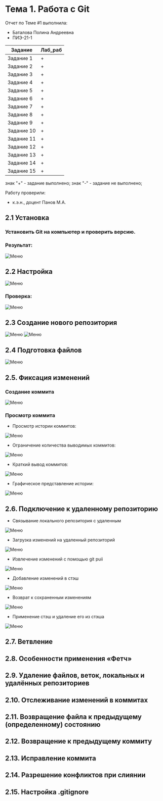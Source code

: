 # Тема 1. Работа с Git
Отчет по Теме #1 выполнила:
- Баталова Полина Андреевна
- ПИЭ-21-1

| Задание | Лаб_раб |
| ------ | ------ |
| Задание 1 | + |
| Задание 2 | + |
| Задание 3 | + |
| Задание 4 | + |
| Задание 5 | + |
| Задание 6 | + |
| Задание 7 | + |
| Задание 8 | + |
| Задание 9 | + |
| Задание 10 | + |
| Задание 11 | + |
| Задание 12 | + |
| Задание 13 | + |
| Задание 14 | + |
| Задание 15 | + |

знак "+" - задание выполнено; знак "-" - задание не выполнено;

Работу проверили:
- к.э.н., доцент Панов М.А.

## 2.1 Установка
### Установить Git на компьютер и проверить версию.
### Результат:
![Меню](https://github.com/polyyBa/Software_Engineering/blob/d91f0bb6d46a7848b9578808a0cb31432d12bb74/pi%D1%81ture/2.1.png)

## 2.2 Настройка
![Меню](https://github.com/polyyBa/Software_Engineering/blob/db8ced1ca6a9961cead383eb03ea80b0cb9c541c/pi%D1%81ture/2.2.png)
### Проверка:
![Меню](https://github.com/polyyBa/Software_Engineering/blob/27c943069fd8a26e111104f35df83b7bdd9dee36/pi%D1%81ture/2.3.png)

## 2.3 Создание нового репозитория
![Меню](https://github.com/polyyBa/Software_Engineering/blob/4d57589e094ab48bff86fbc32387691651f7bc58/pi%D1%81ture/2.4.png)
![Меню](https://github.com/polyyBa/Software_Engineering/blob/bada1cb06f5da7dffee209f22b5af06e292bf48e/pi%D1%81ture/2.5.png)

## 2.4 Подготовка файлов
![Меню](https://github.com/polyyBa/Software_Engineering/blob/7d8695149818524307c6c77306a5981254b44258/pi%D1%81ture/2.6.png)
## 2.5. Фиксация изменений
### Создание коммита
![Меню](https://github.com/polyyBa/Software_Engineering/blob/34f4029fb58d83bf63d7ba948dd178c5ce681a99/pi%D1%81ture/2%2C7.png)
### Просмотр коммита
- Просмотр истории коммитов:
  
![Меню](https://github.com/polyyBa/Software_Engineering/blob/81dfe5ced1fce34ff9136875516570d835152fcf/pi%D1%81ture/2.7_1.png)
- Ограничение количества выводимых коммитов:

![Меню](https://github.com/polyyBa/Software_Engineering/blob/071f3960d65a0734f693bf63a952caa2d73773da/pi%D1%81ture/2.7.2.png)
- Краткий вывод коммитов:

![Меню](https://github.com/polyyBa/Software_Engineering/blob/0f7a222a47168a9b9c50aac3f813df3e6cb315a8/pi%D1%81ture/2.7.3.png)
- Графическое представление истории:

![Меню](https://github.com/polyyBa/Software_Engineering/blob/0676106c2f808a55a20c732517ee05382d9ed484/pi%D1%81ture/2.7.4.png)
## 2.6. Подключение к удаленному репозиторию
- Связывание локального репозитория с удаленным

![Меню](https://github.com/polyyBa/Software_Engineering/blob/bba4bd8f6d94a85148dd1b37bb09098b944280de/pi%D1%81ture/2.8.png)
- Загрузка изменений на удаленный репозиторий

![Меню](https://github.com/polyyBa/Software_Engineering/blob/6b6e52d32e14220d44e764b4315e2ad95e658e05/pi%D1%81ture/2.8.1.png)
- Извлечение изменений с помощью git puii

![Меню](https://github.com/polyyBa/Software_Engineering/blob/2267dcf152216da1c413a5a46249d0faaa2ecad4/pi%D1%81ture/2.8.2.png)
- Добавление изменений в стэш

![Меню](https://github.com/polyyBa/Software_Engineering/blob/112be9fbf22a5bbfb98f878e72534d08fdea51f5/pi%D1%81ture/2.8.3.png)
- Возврат к сохраненным изменениям

![Меню](https://github.com/polyyBa/Software_Engineering/blob/ef224eed62f72c808baa320da74df7fca7c02881/pi%D1%81ture/2.8.4.png)
- Применение стэш и удаление его из стэша

![Меню](https://github.com/polyyBa/Software_Engineering/blob/ffe40c1a0fd24e9df37bb87614c26e5530582ca5/pi%D1%81ture/2.8.5.png)
## 2.7. Ветвление


## 2.8. Особенности применения «Фетч»


## 2.9. Удаление файлов, веток, локальных и удалённых репозиториев


## 2.10. Отслеживание изменений в коммитах


## 2.11. Возвращение файла к предыдущему (определенному) состоянию


## 2.12. Возвращение к предыдущему коммиту


## 2.13. Исправление коммита


## 2.14. Разрешение конфликтов при слиянии


## 2.15. Настройка .gitignore

